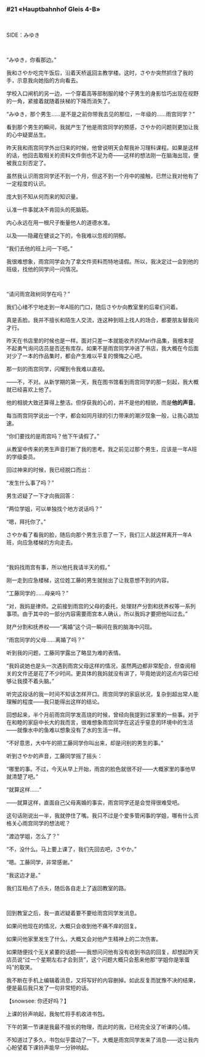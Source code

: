 ### #21 «Hauptbahnhof Gleis 4-B»

&emsp;

SIDE：みゆき

&emsp;

“みゆき，你看那边。”

我和さやか吃完午饭后，沿着天桥返回主教学楼。这时，さやか突然抓住了我的手，示意我向她指的方向看去。

学校入口闸机的另一边，一个穿着高等部制服的矮个子男生的身影恰巧出现在视野的一角，紧接着就随着扶梯的下降而消失了。

“みゆき，那个男生……是不是之前你带我去见的那位，一年级的……雨宫同学？”

看到那个男生的瞬间，我就产生了他是雨宫同学的预感，さやか的问题则更加让我的心中疑窦丛生。

昨天我和雨宫同学外出归来的时候，他曾说明天会帮我补习理科课程。如果是这样的话，他回去取相关的资料文件倒也不足为奇——这样的想法刚一在脑海出现，便被我立刻否定了。

虽然我认识雨宫同学还不到一个月，但这不到一个月中的接触，已然让我对他有了一定程度的认识。

庞大到不知从何而来的知识量。

认准一件事就决不肯回头的死脑筋。

内心永远在用一根尺子衡量他人的道德水准。

以及——隐藏在健谈之下的，令我难以忽视的阴郁。

“我们去他的班上问一下吧。”

我很难想象，雨宫同学会为了拿文件资料而特地请假。所以，我决定过一会到他的班级，找他的同学问一问情况。

&emsp;

“请问雨宫政树同学在吗？”

我们心绪不宁地走到一年A班的门口，随后さやか向教室里的后辈们问着。

真是丢脸。我并不擅长和陌生人交流，连这种到班上找人的场合，都要朋友替我问才行。

昨天在书店里的时候也是一样。面对只差一本就能收齐的Mari作品集，我根本提不起勇气询问店员是否还有库存。如果不是雨宫同学冲进了书店，我大概在今后面对少了一本的作品集时，都会产生难以平复的懊悔之心吧。

那一刻的雨宫同学，闪耀到令我难以直视。

——不，不对。从新学期的第一天，我在图书馆看到雨宫同学的那一刻起，我大概就已经喜欢上他了。

他的相貌大致还算得上整洁。但俘获我的心的，并不是他的相貌，而是**他的声音**。

每当雨宫同学说出一个字，都会如同月球的引力带来的潮汐现象一般，让我心跳加速。

“你们要找的是雨宫吗？他下午请假了。”

从教室中传来的男生声音打断了我的思考。我之前见过那个男生，应该是一年A班的学级委员。

回过神来的时候，我已经脱口而出：

“发生什么事了吗？”

男生迟疑了一下才向我回答：

“两位学姐，可以单独找个地方说话吗？”

“嗯，拜托你了。”

さやか看了看我的脸，随后向那个男生示意了一下，我们三人就这样离开一年A班，向应急楼梯的方向走去。

&emsp;

“我妈找雨宫有事，所以他托我请半天的假。”

刚一走到应急楼梯，这位姓工藤的男生就抛出了让我意想不到的内容。

“工藤同学的……母亲吗？”

“对，我妈是律师。之前接到雨宫的父母的委托，处理财产分割和抚养权等一系列事项。由于其中的一部分内容需要雨宫本人确认，所以我妈才要把他叫过去。”

财产分割和抚养权——“离婚”这个词一瞬间在我的脑海中闪现。

“雨宫同学的父母……离婚了吗？”

听到我的问题，工藤同学露出了略显为难的表情。

“我妈说她也是头一次遇到雨宫父母这样的情况，虽然两边都非常配合，但查阅相关的文件还是花了不少时间。更具体的我妈就没有讲了，毕竟她说的这点内容已经够让我摸不着头脑。”

听完这段话的我一时间不知该怎样开口。雨宫同学的家庭状况，复杂到超出常人能理解的程度——我只能得出这样的结论。

回想起来，半个月前雨宫同学发高烧的时候，曾经向我提到过家里的一些事。对于在和睦的家庭中长大的我而言，很难想象雨宫同学在这近乎窒息的环境中的生活——就像水中的鱼难以想象没有了水的生活一样。

“不好意思，大中午的把工藤同学你叫出来，却是问别的男生的事。”

听到さやか的声音，工藤同学摇了摇头：

“哪里的事。不过，今天从早上开始，雨宫的脸色就很不好——大概家里的事他早就清楚了吧。”

“就算这样……”

——就算这样，直面自己父母离婚的事实，雨宫同学还是会觉得很难受吧。

这句话刚说出一半，我就停住了嘴。我只不过是个爱多管闲事的学姐，哪有什么资格关心雨宫同学的想法呢？

“渡边学姐，怎么了？”

“不，没什么。马上要上课了，我们先回去吧，さやか。”

“嗯。工藤同学，非常感谢。”

“我这边才是。”

我们互相点了点头，随后各自走上了返回教室的路。

&emsp;

回到教室之后，我一直迟疑着要不要给雨宫同学发消息。

如果问他现在的情况，大概只会收到他不痛不痒的回复。

如果问他家里发生了什么，大概又会对他产生精神上的二次伤害。

如果随便找个无关紧要的话题——我想问问他有没有收到书店的回复，却想起昨天店员说“过一个星期左右才会到货”，这个问题大概只会惹来他那“学姐你是笨蛋吗”的取笑。

我不断在手机上编辑着消息，又将写好的内容删掉。如此反复而犹豫不决的结果，便是最后我只发了一句非常短的话。

【snowsee: 你还好吗？】

上课的铃声响起，我匆忙将手机收进书包。

下午的第一节课是我最不擅长的物理，而此时的我，已经完全没了听课的心情。

不知道过了多久，书包似乎震动了一下。大概是雨宫同学发来了消息——这让我内心盼望着下课铃声能早一分钟响起。


